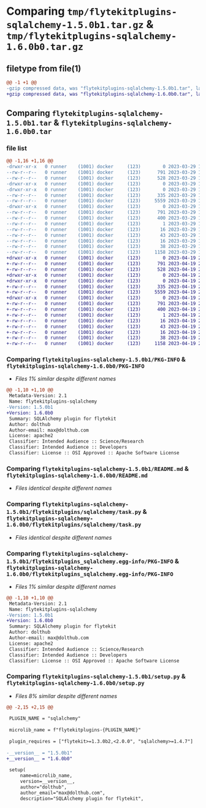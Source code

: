 # Comparing `tmp/flytekitplugins-sqlalchemy-1.5.0b1.tar.gz` & `tmp/flytekitplugins-sqlalchemy-1.6.0b0.tar.gz`

## filetype from file(1)

```diff
@@ -1 +1 @@
-gzip compressed data, was "flytekitplugins-sqlalchemy-1.5.0b1.tar", last modified: Wed Mar 29 18:58:44 2023, max compression
+gzip compressed data, was "flytekitplugins-sqlalchemy-1.6.0b0.tar", last modified: Wed Apr 19 20:54:35 2023, max compression
```

## Comparing `flytekitplugins-sqlalchemy-1.5.0b1.tar` & `flytekitplugins-sqlalchemy-1.6.0b0.tar`

### file list

```diff
@@ -1,16 +1,16 @@
-drwxr-xr-x   0 runner    (1001) docker     (123)        0 2023-03-29 18:58:44.556235 flytekitplugins-sqlalchemy-1.5.0b1/
--rw-r--r--   0 runner    (1001) docker     (123)      791 2023-03-29 18:58:44.556235 flytekitplugins-sqlalchemy-1.5.0b1/PKG-INFO
--rw-r--r--   0 runner    (1001) docker     (123)      528 2023-03-29 18:58:20.000000 flytekitplugins-sqlalchemy-1.5.0b1/README.md
-drwxr-xr-x   0 runner    (1001) docker     (123)        0 2023-03-29 18:58:44.552235 flytekitplugins-sqlalchemy-1.5.0b1/flytekitplugins/
-drwxr-xr-x   0 runner    (1001) docker     (123)        0 2023-03-29 18:58:44.552235 flytekitplugins-sqlalchemy-1.5.0b1/flytekitplugins/sqlalchemy/
--rw-r--r--   0 runner    (1001) docker     (123)      335 2023-03-29 18:58:20.000000 flytekitplugins-sqlalchemy-1.5.0b1/flytekitplugins/sqlalchemy/__init__.py
--rw-r--r--   0 runner    (1001) docker     (123)     5559 2023-03-29 18:58:20.000000 flytekitplugins-sqlalchemy-1.5.0b1/flytekitplugins/sqlalchemy/task.py
-drwxr-xr-x   0 runner    (1001) docker     (123)        0 2023-03-29 18:58:44.552235 flytekitplugins-sqlalchemy-1.5.0b1/flytekitplugins_sqlalchemy.egg-info/
--rw-r--r--   0 runner    (1001) docker     (123)      791 2023-03-29 18:58:44.000000 flytekitplugins-sqlalchemy-1.5.0b1/flytekitplugins_sqlalchemy.egg-info/PKG-INFO
--rw-r--r--   0 runner    (1001) docker     (123)      400 2023-03-29 18:58:44.000000 flytekitplugins-sqlalchemy-1.5.0b1/flytekitplugins_sqlalchemy.egg-info/SOURCES.txt
--rw-r--r--   0 runner    (1001) docker     (123)        1 2023-03-29 18:58:44.000000 flytekitplugins-sqlalchemy-1.5.0b1/flytekitplugins_sqlalchemy.egg-info/dependency_links.txt
--rw-r--r--   0 runner    (1001) docker     (123)       16 2023-03-29 18:58:44.000000 flytekitplugins-sqlalchemy-1.5.0b1/flytekitplugins_sqlalchemy.egg-info/namespace_packages.txt
--rw-r--r--   0 runner    (1001) docker     (123)       43 2023-03-29 18:58:44.000000 flytekitplugins-sqlalchemy-1.5.0b1/flytekitplugins_sqlalchemy.egg-info/requires.txt
--rw-r--r--   0 runner    (1001) docker     (123)       16 2023-03-29 18:58:44.000000 flytekitplugins-sqlalchemy-1.5.0b1/flytekitplugins_sqlalchemy.egg-info/top_level.txt
--rw-r--r--   0 runner    (1001) docker     (123)       38 2023-03-29 18:58:44.556235 flytekitplugins-sqlalchemy-1.5.0b1/setup.cfg
--rw-r--r--   0 runner    (1001) docker     (123)     1158 2023-03-29 18:58:35.000000 flytekitplugins-sqlalchemy-1.5.0b1/setup.py
+drwxr-xr-x   0 runner    (1001) docker     (123)        0 2023-04-19 20:54:35.875169 flytekitplugins-sqlalchemy-1.6.0b0/
+-rw-r--r--   0 runner    (1001) docker     (123)      791 2023-04-19 20:54:35.875169 flytekitplugins-sqlalchemy-1.6.0b0/PKG-INFO
+-rw-r--r--   0 runner    (1001) docker     (123)      528 2023-04-19 20:54:06.000000 flytekitplugins-sqlalchemy-1.6.0b0/README.md
+drwxr-xr-x   0 runner    (1001) docker     (123)        0 2023-04-19 20:54:35.871169 flytekitplugins-sqlalchemy-1.6.0b0/flytekitplugins/
+drwxr-xr-x   0 runner    (1001) docker     (123)        0 2023-04-19 20:54:35.875169 flytekitplugins-sqlalchemy-1.6.0b0/flytekitplugins/sqlalchemy/
+-rw-r--r--   0 runner    (1001) docker     (123)      335 2023-04-19 20:54:06.000000 flytekitplugins-sqlalchemy-1.6.0b0/flytekitplugins/sqlalchemy/__init__.py
+-rw-r--r--   0 runner    (1001) docker     (123)     5559 2023-04-19 20:54:06.000000 flytekitplugins-sqlalchemy-1.6.0b0/flytekitplugins/sqlalchemy/task.py
+drwxr-xr-x   0 runner    (1001) docker     (123)        0 2023-04-19 20:54:35.875169 flytekitplugins-sqlalchemy-1.6.0b0/flytekitplugins_sqlalchemy.egg-info/
+-rw-r--r--   0 runner    (1001) docker     (123)      791 2023-04-19 20:54:35.000000 flytekitplugins-sqlalchemy-1.6.0b0/flytekitplugins_sqlalchemy.egg-info/PKG-INFO
+-rw-r--r--   0 runner    (1001) docker     (123)      400 2023-04-19 20:54:35.000000 flytekitplugins-sqlalchemy-1.6.0b0/flytekitplugins_sqlalchemy.egg-info/SOURCES.txt
+-rw-r--r--   0 runner    (1001) docker     (123)        1 2023-04-19 20:54:35.000000 flytekitplugins-sqlalchemy-1.6.0b0/flytekitplugins_sqlalchemy.egg-info/dependency_links.txt
+-rw-r--r--   0 runner    (1001) docker     (123)       16 2023-04-19 20:54:35.000000 flytekitplugins-sqlalchemy-1.6.0b0/flytekitplugins_sqlalchemy.egg-info/namespace_packages.txt
+-rw-r--r--   0 runner    (1001) docker     (123)       43 2023-04-19 20:54:35.000000 flytekitplugins-sqlalchemy-1.6.0b0/flytekitplugins_sqlalchemy.egg-info/requires.txt
+-rw-r--r--   0 runner    (1001) docker     (123)       16 2023-04-19 20:54:35.000000 flytekitplugins-sqlalchemy-1.6.0b0/flytekitplugins_sqlalchemy.egg-info/top_level.txt
+-rw-r--r--   0 runner    (1001) docker     (123)       38 2023-04-19 20:54:35.875169 flytekitplugins-sqlalchemy-1.6.0b0/setup.cfg
+-rw-r--r--   0 runner    (1001) docker     (123)     1158 2023-04-19 20:54:25.000000 flytekitplugins-sqlalchemy-1.6.0b0/setup.py
```

### Comparing `flytekitplugins-sqlalchemy-1.5.0b1/PKG-INFO` & `flytekitplugins-sqlalchemy-1.6.0b0/PKG-INFO`

 * *Files 1% similar despite different names*

```diff
@@ -1,10 +1,10 @@
 Metadata-Version: 2.1
 Name: flytekitplugins-sqlalchemy
-Version: 1.5.0b1
+Version: 1.6.0b0
 Summary: SQLAlchemy plugin for flytekit
 Author: dolthub
 Author-email: max@dolthub.com
 License: apache2
 Classifier: Intended Audience :: Science/Research
 Classifier: Intended Audience :: Developers
 Classifier: License :: OSI Approved :: Apache Software License
```

### Comparing `flytekitplugins-sqlalchemy-1.5.0b1/README.md` & `flytekitplugins-sqlalchemy-1.6.0b0/README.md`

 * *Files identical despite different names*

### Comparing `flytekitplugins-sqlalchemy-1.5.0b1/flytekitplugins/sqlalchemy/task.py` & `flytekitplugins-sqlalchemy-1.6.0b0/flytekitplugins/sqlalchemy/task.py`

 * *Files identical despite different names*

### Comparing `flytekitplugins-sqlalchemy-1.5.0b1/flytekitplugins_sqlalchemy.egg-info/PKG-INFO` & `flytekitplugins-sqlalchemy-1.6.0b0/flytekitplugins_sqlalchemy.egg-info/PKG-INFO`

 * *Files 1% similar despite different names*

```diff
@@ -1,10 +1,10 @@
 Metadata-Version: 2.1
 Name: flytekitplugins-sqlalchemy
-Version: 1.5.0b1
+Version: 1.6.0b0
 Summary: SQLAlchemy plugin for flytekit
 Author: dolthub
 Author-email: max@dolthub.com
 License: apache2
 Classifier: Intended Audience :: Science/Research
 Classifier: Intended Audience :: Developers
 Classifier: License :: OSI Approved :: Apache Software License
```

### Comparing `flytekitplugins-sqlalchemy-1.5.0b1/setup.py` & `flytekitplugins-sqlalchemy-1.6.0b0/setup.py`

 * *Files 8% similar despite different names*

```diff
@@ -2,15 +2,15 @@
 
 PLUGIN_NAME = "sqlalchemy"
 
 microlib_name = f"flytekitplugins-{PLUGIN_NAME}"
 
 plugin_requires = ["flytekit>=1.3.0b2,<2.0.0", "sqlalchemy>=1.4.7"]
 
-__version__ = "1.5.0b1"
+__version__ = "1.6.0b0"
 
 setup(
     name=microlib_name,
     version=__version__,
     author="dolthub",
     author_email="max@dolthub.com",
     description="SQLAlchemy plugin for flytekit",
```


